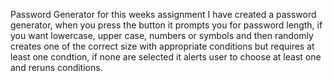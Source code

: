 Password Generator
for this weeks assignment I have created a password generator, when you press the button it prompts you for password length, if you want lowercase, upper case, numbers or symbols and then randomly creates one of the correct size with appropriate conditions but requires at least one condtion, if none are selected it alerts user to choose at least one and reruns conditions.